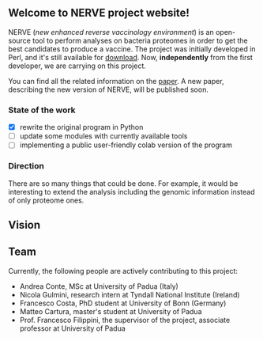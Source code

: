 ## Welcome to NERVE project website!

NERVE (_new enhanced reverse vaccinology environment_) is an open-source tool to perform analyses on bacteria proteomes in order to get the best candidates to produce a vaccine. 
The project was initially developed in Perl, and it's still available for [download](http://www.bio.unipd.it/molbinfo/NERVE_download.html). Now, **independently** from the first developer, we are carrying on this project.

You can find all the related information on the [paper](https://www.ncbi.nlm.nih.gov/pmc/articles/PMC1570458/). A new paper, describing the new version of NERVE, will be published soon. 

### State of the work

- [x] rewrite the original program in Python
- [ ] update some modules with currently available tools
- [ ] implementing a public user-friendly colab version of the program

### Direction
There are so many things that could be done. For example, it would be interesting to extend the analysis including the genomic information instead of only proteome ones.

## Vision

## Team
Currently, the following people are actively contributing to this project:

- Andrea Conte, MSc at University of Padua (Italy)
- Nicola Gulmini, research intern at Tyndall National Institute (Ireland)
- Francesco Costa, PhD student at University of Bonn (Germany)
- Matteo Cartura, master's student at University of Padua
- Prof. Francesco Filippini, the supervisor of the project, associate professor at University of Padua

